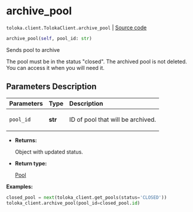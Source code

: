# archive_pool
`toloka.client.TolokaClient.archive_pool` | [Source code](https://github.com/Toloka/toloka-kit/blob/v0.1.24/src/client.py#L44)

```python
archive_pool(self, pool_id: str)
```

Sends pool to archive


The pool must be in the status "closed".
The archived pool is not deleted. You can access it when you will need it.

## Parameters Description

| Parameters | Type | Description |
| :----------| :----| :-----------|
`pool_id`|**str**|<p>ID of pool that will be archived.</p>

* **Returns:**

  Object with updated status.

* **Return type:**

  [Pool](toloka.client.pool.Pool.md)

**Examples:**

```python
closed_pool = next(toloka_client.get_pools(status='CLOSED'))
toloka_client.archive_pool(pool_id=closed_pool.id)
```
